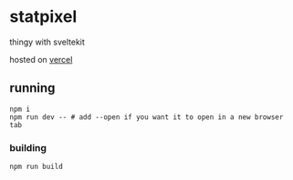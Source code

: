 # statpixel

thingy with sveltekit

hosted on [vercel](https://now.sh)

## running

```
npm i
npm run dev -- # add --open if you want it to open in a new browser tab
```

### building
```
npm run build
```

